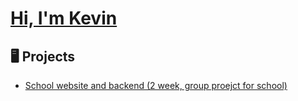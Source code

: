 # [Hi, I'm Kevin](https://apfrog.github.io/)

## 🖥️ Projects
- [School website and backend (2 week, group proejct for school)](https://github.com/TE4-2023/WebSchool)
<!-- - [School website concept (UI ONLY)](https://github.com/TE4-2023/ssentials)-->
<!--
## 🔨 Contributions
- [placholder](#)

## Contact me
-[placeholder](#)
-->
